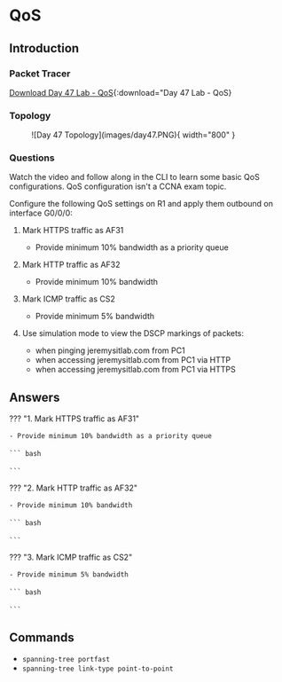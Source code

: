 # QoS

## Introduction

### Packet Tracer

[Download Day 47 Lab - QoS](/docs/JITL/Day%2047%20Lab%20-%20QoS.pkt){:download="Day 47 Lab - QoS}

### Topology

<figure markdown>
  ![Day 47 Topology](images/day47.PNG){ width="800" }
  <figcaption></figcaption>
</figure>

### Questions

Watch the video and follow along in the CLI to learn some basic QoS configurations. QoS configuration isn't a CCNA exam topic. 

Configure the following QoS settings on R1 and apply them outbound on interface G0/0/0:

1. Mark HTTPS traffic as AF31
    - Provide minimum 10% bandwidth as a priority queue

2. Mark HTTP traffic as AF32
    - Provide minimum 10% bandwidth

3. Mark ICMP traffic as CS2
    - Provide minimum 5% bandwidth

4. Use simulation mode to view the DSCP markings of packets:
    - when pinging jeremysitlab.com from PC1
    - when accessing jeremysitlab.com from PC1 via HTTP
    - when accessing jeremysitlab.com from PC1 via HTTPS
 

## Answers


??? "1. Mark HTTPS traffic as AF31"

    - Provide minimum 10% bandwidth as a priority queue

    ``` bash
    
    ```

??? "2. Mark HTTP traffic as AF32"

    - Provide minimum 10% bandwidth

    ``` bash

    ```
            
??? "3. Mark ICMP traffic as CS2"

    - Provide minimum 5% bandwidth

    ``` bash
    
    ```

## Commands

* `spanning-tree portfast `
* `spanning-tree link-type point-to-point `

  